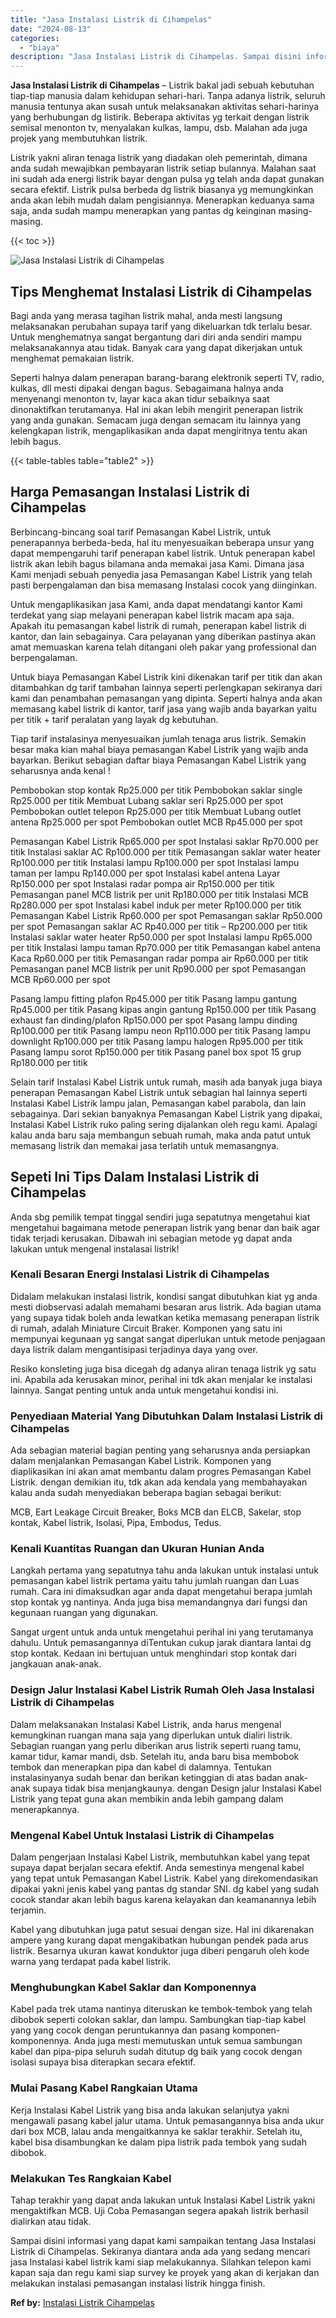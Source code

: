 ```yaml
---
title: "Jasa Instalasi Listrik di Cihampelas"
date: "2024-08-13"
categories: 
  - "biaya"
description: "Jasa Instalasi Listrik di Cihampelas. Sampai disini informasi yang dapat kami sampaikan tentang Jasa Instalasi Listrik di Cihampelas. Sekiranya diantara anda..."
---
```


**Jasa Instalasi Listrik di Cihampelas** – Listrik bakal jadi sebuah kebutuhan tiap-tiap manusia dalam kehidupan sehari-hari. Tanpa adanya listrik, seluruh manusia tentunya akan susah untuk melaksanakan aktivitas sehari-harinya yang berhubungan dg listirik. Beberapa aktivitas yg terkait dengan listrik semisal menonton tv, menyalakan kulkas, lampu, dsb. Malahan ada juga projek yang membutuhkan listrik.

Listrik yakni aliran tenaga listrik yang diadakan oleh pemerintah, dimana anda sudah mewajibkan pembayaran listrik setiap bulannya. Malahan saat ini sudah ada energi listrik bayar dengan pulsa yg telah anda dapat gunakan secara efektif. Listrik pulsa berbeda dg listrik biasanya yg memungkinkan anda akan lebih mudah dalam pengisiannya. Menerapkan keduanya sama saja, anda sudah mampu menerapkan yang pantas dg keinginan masing-masing.

{{< toc >}}

![Jasa Instalasi Listrik di Cihampelas](/images/instalasi-listrik-murah20.png)

## Tips Menghemat Instalasi Listrik di Cihampelas

Bagi anda yang merasa tagihan listrik mahal, anda mesti langsung melaksanakan perubahan supaya tarif yang dikeluarkan tdk terlalu besar. Untuk menghematnya sangat bergantung dari diri anda sendiri mampu melaksanakannya atau tidak. Banyak cara yang dapat dikerjakan untuk menghemat pemakaian listrik.

Seperti halnya dalam penerapan barang-barang elektronik seperti TV, radio, kulkas, dll mesti dipakai dengan bagus. Sebagaimana halnya anda menyenangi menonton tv, layar kaca akan tidur sebaiknya saat dinonaktifkan terutamanya. Hal ini akan lebih mengirit penerapan listrik yang anda gunakan. Semacam juga dengan semacam itu lainnya yang kelengkapan listrik, mengaplikasikan anda dapat mengiritnya tentu akan lebih bagus.

{{< table-tables table="table2" >}}

## Harga Pemasangan Instalasi Listrik di Cihampelas

Berbincang-bincang soal tarif Pemasangan Kabel Listrik, untuk penerapannya berbeda-beda, hal itu menyesuaikan beberapa unsur yang dapat mempengaruhi tarif penerapan kabel listrik. Untuk penerapan kabel listrik akan lebih bagus bilamana anda memakai jasa Kami. Dimana jasa Kami menjadi sebuah penyedia jasa Pemasangan Kabel Listrik yang telah pasti berpengalaman dan bisa memasang Instalasi cocok yang diinginkan.

Untuk mengaplikasikan jasa Kami, anda dapat mendatangi kantor Kami terdekat yang siap melayani penerapan kabel listrik macam apa saja. Apakah itu pemasangan kabel listrik di rumah, penerapan kabel listrik di kantor, dan lain sebagainya. Cara pelayanan yang diberikan pastinya akan amat memuaskan karena telah ditangani oleh pakar yang professional dan berpengalaman.

Untuk biaya Pemasangan Kabel Listrik kini dikenakan tarif per titik dan akan ditambahkan dg tarif tambahan lainnya seperti perlengkapan sekiranya dari kami dan penambahan pemasangan yang dipinta. Seperti halnya anda akan memasang kabel listrik di kantor, tarif jasa yang wajib anda bayarkan yaitu per titik + tarif peralatan yang layak dg kebutuhan.

Tiap tarif instalasinya menyesuaikan jumlah tenaga arus listrik. Semakin besar maka kian mahal biaya pemasangan Kabel Listrik yang wajib anda bayarkan. Berikut sebagian daftar biaya Pemasangan Kabel Listrik yang seharusnya anda kenal !

Pembobokan stop kontak Rp25.000 per titik Pembobokan saklar single Rp25.000 per titik Membuat Lubang saklar seri Rp25.000 per spot Pembobokan outlet telepon Rp25.000 per titik Membuat Lubang outlet antena Rp25.000 per spot Pembobokan outlet MCB Rp45.000 per spot

Pemasangan Kabel Listrik Rp65.000 per spot Instalasi saklar Rp70.000 per titik Instalasi saklar AC Rp100.000 per titik Pemasangan saklar water heater Rp100.000 per titik Instalasi lampu Rp100.000 per spot Instalasi lampu taman per lampu Rp140.000 per spot Instalasi kabel antena Layar Rp150.000 per spot Instalasi radar pompa air Rp150.000 per titik Pemasangan panel MCB listrik per unit Rp180.000 per titik Instalasi MCB Rp280.000 per spot Instalasi kabel induk per meter Rp100.000 per titik Pemasangan Kabel Listrik Rp60.000 per spot Pemasangan saklar Rp50.000 per spot Pemasangan saklar AC Rp40.000 per titik – Rp200.000 per titik Instalasi saklar water heater Rp50.000 per spot Instalasi lampu Rp65.000 per titik Instalasi lampu taman Rp70.000 per titik Pemasangan kabel antena Kaca Rp60.000 per titik Pemasangan radar pompa air Rp60.000 per titik Pemasangan panel MCB listrik per unit Rp90.000 per spot Pemasangan MCB Rp60.000 per spot

Pasang lampu fitting plafon Rp45.000 per titik Pasang lampu gantung Rp45.000 per titik Pasang kipas angin gantung Rp150.000 per titik Pasang exhaust fan dinding/plafon Rp150.000 per spot Pasang lampu dinding Rp100.000 per titik Pasang lampu neon Rp110.000 per titik Pasang lampu downlight Rp100.000 per titik Pasang lampu halogen Rp95.000 per titik Pasang lampu sorot Rp150.000 per titik Pasang panel box spot 15 grup Rp180.000 per titik

Selain tarif Instalasi Kabel Listrik untuk rumah, masih ada banyak juga biaya penerapan Pemasangan Kabel Listrik untuk sebagian hal lainnya seperti Instalasi Kabel Listrik lampu jalan, Pemasangan kabel parabola, dan lain sebagainya. Dari sekian banyaknya Pemasangan Kabel Listrik yang dipakai, Instalasi Kabel Listrik ruko paling sering dijalankan oleh regu kami. Apalagi kalau anda baru saja membangun sebuah rumah, maka anda patut untuk memasang listrik dan memakai jasa terlatih untuk memasangnya.

## Sepeti Ini Tips Dalam Instalasi Listrik di Cihampelas


Anda sbg pemilik tempat tinggal sendiri juga sepatutnya mengetahui kiat mengetahui bagaimana metode penerapan listrik yang benar dan baik agar tidak terjadi kerusakan. Dibawah ini sebagian metode yg dapat anda lakukan untuk mengenal instalasai listrik!

### Kenali Besaran Energi Instalasi Listrik di Cihampelas

Didalam melakukan instalasi listrik, kondisi sangat dibutuhkan kiat yg anda mesti diobservasi adalah memahami besaran arus listrik. Ada bagian utama yang supaya tidak boleh anda lewatkan ketika memasang penerapan listrik di rumah, adalah Miniature Circuit Braker. Komponen yang satu ini mempunyai kegunaan yg sangat sangat diperlukan untuk metode penjagaan daya listrik dalam mengantisipasi terjadinya daya yang over.

Resiko konsleting juga bisa dicegah dg adanya aliran tenaga listrik yg satu ini. Apabila ada kerusakan minor, perihal ini tdk akan menjalar ke instalasi lainnya. Sangat penting untuk anda untuk mengetahui kondisi ini.

### Penyediaan Material Yang Dibutuhkan Dalam Instalasi Listrik di Cihampelas

Ada sebagian material bagian penting yang seharusnya anda persiapkan dalam menjalankan Pemasangan Kabel Listrik. Komponen yang diaplikasikan ini akan amat membantu dalam progres Pemasangan Kabel Listrik. dengan demikian itu, tdk akan ada kendala yang membahayakan kalau anda sudah menyediakan beberapa bagian sebagai berikut:

MCB, Eart Leakage Circuit Breaker, Boks MCB dan ELCB, Sakelar, stop kontak, Kabel listrik, Isolasi, Pipa, Embodus, Tedus.

### Kenali Kuantitas Ruangan dan Ukuran Hunian Anda

Langkah pertama yang sepatutnya tahu anda lakukan untuk instalasi untuk pemasangan kabel listrik pertama yaitu tahu jumlah ruangan dan Luas rumah. Cara ini dimaksudkan agar anda dapat mengetahui berapa jumlah stop kontak yg nantinya. Anda juga bisa memandangnya dari fungsi dan kegunaan ruangan yang digunakan.

Sangat urgent untuk anda untuk mengetahui perihal ini yang terutamanya dahulu. Untuk pemasangannya diTentukan cukup jarak diantara lantai dg stop kontak. Kedaan ini bertujuan untuk menghindari stop kontak dari jangkauan anak-anak.

### Design Jalur Instalasi Kabel Listrik Rumah Oleh Jasa Instalasi Listrik di Cihampelas

Dalam melaksanakan Instalasi Kabel Listrik, anda harus mengenal kemungkinan ruangan mana saja yang diperlukan untuk dialiri listrik. Sebagian ruangan yang perlu diberikan arus listrik seperti ruang tamu, kamar tidur, kamar mandi, dsb. Setelah itu, anda baru bisa membobok tembok dan menerapkan pipa dan kabel di dalamnya. Tentukan instalasinyanya sudah benar dan berikan ketinggian di atas badan anak-anak supaya tidak bisa menjangkaunya. dengan Design jalur Instalasi Kabel Listrik yang tepat guna akan membikin anda lebih gampang dalam menerapkannya.

### Mengenal Kabel Untuk Instalasi Listrik di Cihampelas

Dalam pengerjaan Instalasi Kabel Listrik, membutuhkan kabel yang tepat supaya dapat berjalan secara efektif. Anda semestinya mengenal kabel yang tepat untuk Pemasangan Kabel Listrik. Kabel yang direkomendasikan dipakai yakni jenis kabel yang pantas dg standar SNI. dg kabel yang sudah cocok standar akan lebih bagus karena kelayakan dan keamanannya lebih terjamin.

Kabel yang dibutuhkan juga patut sesuai dengan size. Hal ini dikarenakan ampere yang kurang dapat mengakibatkan hubungan pendek pada arus listrik. Besarnya ukuran kawat konduktor juga diberi pengaruh oleh kode warna yang terdapat pada kabel listrik.

### Menghubungkan Kabel Saklar dan Komponennya

Kabel pada trek utama nantinya diteruskan ke tembok-tembok yang telah dibobok seperti colokan saklar, dan lampu. Sambungkan tiap-tiap kabel yang yang cocok dengan peruntukannya dan pasang komponen-komponennya. Anda juga mesti memutuskan untuk semua sambungan kabel dan pipa-pipa seluruh sudah ditutup dg baik yang cocok dengan isolasi supaya bisa diterapkan secara efektif.

### Mulai Pasang Kabel Rangkaian Utama

Kerja Instalasi Kabel Listrik yang bisa anda lakukan selanjutya yakni mengawali pasang kabel jalur utama. Untuk pemasangannya bisa anda ukur dari box MCB, lalau anda mengaitkannya ke saklar terakhir. Setelah itu, kabel bisa disambungkan ke dalam pipa listrik pada tembok yang sudah dibobok.

### Melakukan Tes Rangkaian Kabel

Tahap terakhir yang dapat anda lakukan untuk Instalasi Kabel Listrik yakni mengaktifkan MCB. Uji Coba Pemasangan segera apakah listrik berhasil dialirkan atau tidak.

Sampai disini informasi yang dapat kami sampaikan tentang Jasa Instalasi Listrik di Cihampelas. Sekiranya diantara anda ada yang sedang mencari jasa Instalasi kabel listrik kami siap melakukannya. Silahkan telepon kami kapan saja dan regu kami siap survey ke proyek yang akan di kerjakan dan melakukan instalasi pemasangan instalasi listrik hingga finish.

**Ref by:** [Instalasi Listrik Cihampelas](https://id.wikipedia.org/wiki/Instalasi)
